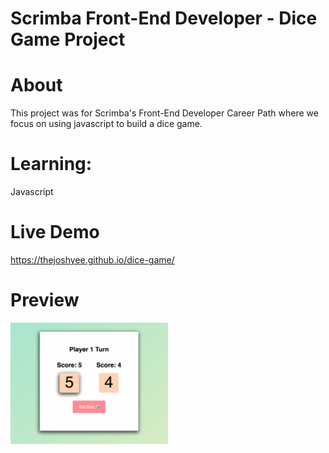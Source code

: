 # Scrimba Front-End Developer - Dice Game Project

# About
This project was for Scrimba's Front-End Developer Career Path where we focus on using javascript to build a dice game. 

# Learning:
Javascript 

# Live Demo
https://thejoshyee.github.io/dice-game/

# Preview
<img src="https://github.com/thejoshyee/dice-game/blob/main/dice-game-preview.png" width="50%"/>
